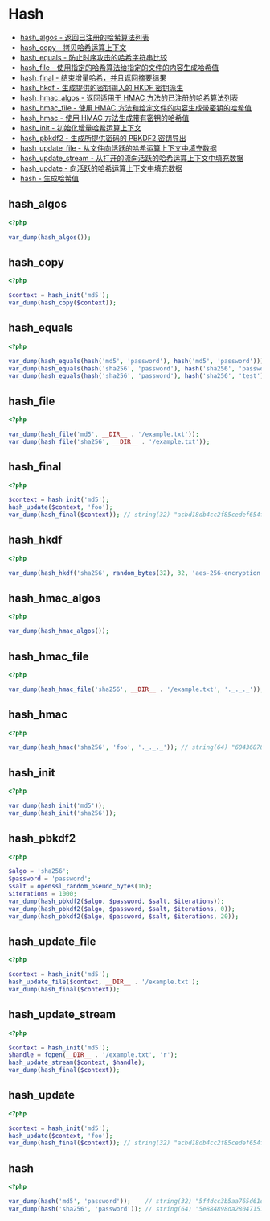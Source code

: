 # Hash

* [hash_algos - 返回已注册的哈希算法列表](#hashalgos)
* [hash_copy - 拷贝哈希运算上下文](#hashcopy)
* [hash_equals - 防止时序攻击的哈希字符串比较](#hashequals)
* [hash_file - 使用指定的哈希算法给指定的文件的内容生成哈希值](#hashfile)
* [hash_final - 结束增量哈希，并且返回摘要结果](#hashfinal)
* [hash_hkdf - 生成提供的密钥输入的 HKDF 密钥派生](#hashhkdf)
* [hash_hmac_algos - 返回适用于 HMAC 方法的已注册的哈希算法列表](#hashhmacalgos)
* [hash_hmac_file - 使用 HMAC 方法和给定文件的内容生成带密钥的哈希值](#hashhmacfile)
* [hash_hmac - 使用 HMAC 方法生成带有密钥的哈希值](#hashhmac)
* [hash_init - 初始化增量哈希运算上下文](#hashinit)
* [hash_pbkdf2 - 生成所提供密码的 PBKDF2 密钥导出](#hashpbkdf2)
* [hash_update_file - 从文件向活跃的哈希运算上下文中填充数据](#hashupdatefile)
* [hash_update_stream - 从打开的流向活跃的哈希运算上下文中填充数据](#hashupdatestream)
* [hash_update - 向活跃的哈希运算上下文中填充数据](#hashupdate)
* [hash - 生成哈希值](#hash)

## hash_algos

```php
<?php

var_dump(hash_algos());

```

## hash_copy

```php
<?php

$context = hash_init('md5');
var_dump(hash_copy($context));

```

## hash_equals

```php
<?php

var_dump(hash_equals(hash('md5', 'password'), hash('md5', 'password')));       // bool(true)
var_dump(hash_equals(hash('sha256', 'password'), hash('sha256', 'password'))); // bool(true)
var_dump(hash_equals(hash('sha256', 'password'), hash('sha256', 'test')));     // bool(false)

```

## hash_file

```php
<?php

var_dump(hash_file('md5', __DIR__ . '/example.txt'));
var_dump(hash_file('sha256', __DIR__ . '/example.txt'));

```

## hash_final

```php
<?php

$context = hash_init('md5');
hash_update($context, 'foo');
var_dump(hash_final($context)); // string(32) "acbd18db4cc2f85cedef654fccc4a4d8"

```

## hash_hkdf

```php
<?php

var_dump(hash_hkdf('sha256', random_bytes(32), 32, 'aes-256-encryption', random_bytes(16)));

```

## hash_hmac_algos

```php
<?php

var_dump(hash_hmac_algos());

```

## hash_hmac_file

```php
<?php

var_dump(hash_hmac_file('sha256', __DIR__ . '/example.txt', '._._._'));

```

## hash_hmac

```php
<?php

var_dump(hash_hmac('sha256', 'foo', '._._._')); // string(64) "60436878fe4a16fa3a3cd9f14f3c21971011f5f3cefaac64fe2a3f47ff82a6e8"

```

## hash_init

```php
<?php

var_dump(hash_init('md5'));
var_dump(hash_init('sha256'));

```

## hash_pbkdf2

```php
<?php

$algo = 'sha256';
$password = 'password';
$salt = openssl_random_pseudo_bytes(16);
$iterations = 1000;
var_dump(hash_pbkdf2($algo, $password, $salt, $iterations));
var_dump(hash_pbkdf2($algo, $password, $salt, $iterations, 0));
var_dump(hash_pbkdf2($algo, $password, $salt, $iterations, 20));

```

## hash_update_file

```php
<?php

$context = hash_init('md5');
hash_update_file($context, __DIR__ . '/example.txt');
var_dump(hash_final($context));

```

## hash_update_stream

```php
<?php

$context = hash_init('md5');
$handle = fopen(__DIR__ . '/example.txt', 'r');
hash_update_stream($context, $handle);
var_dump(hash_final($context));

```

## hash_update

```php
<?php

$context = hash_init('md5');
hash_update($context, 'foo');
var_dump(hash_final($context)); // string(32) "acbd18db4cc2f85cedef654fccc4a4d8"

```

## hash

```php
<?php

var_dump(hash('md5', 'password'));    // string(32) "5f4dcc3b5aa765d61d8327deb882cf99"
var_dump(hash('sha256', 'password')); // string(64) "5e884898da28047151d0e56f8dc6292773603d0d6aabbdd62a11ef721d1542d8"

```

